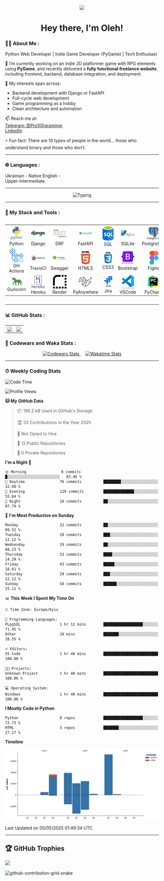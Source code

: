 <div id="header" align="center">

<img src="https://media3.giphy.com/media/v1.Y2lkPTc5MGI3NjExYTQ4aTZsMjBrZ3pkYXI1N3VhOHgxendmb2FzbDJubjZyajVwbHA3cSZlcD12MV9pbnRlcm5hbF9naWZfYnlfaWQmY3Q9Zw/KAq5w47R9rmTuvWOWa/giphy.gif" width="100"/>

<h1>
Hey there, I'm Oleh!
</h1>

</div>
  
### 👨‍💻 About Me :

Python Web Developer | Indie Game Developer (PyGame) | Tech Enthusiast

🚀 I’m currently working on an indie 2D platformer game with RPG elements using **PyGame**, and recently delivered a **fully functional freelance website**, including frontend, backend, database integration, and deployment.

🔧 My interests span across:
- Backend development with Django or FastAPI  
- Full-cycle web development  
- Game programming as a hobby  
- Clean architecture and automation

📫 Reach me at:  
[Telegram: @Pro100grammer](https://t.me/Pro100grammer)  
[LinkedIn](https://www.linkedin.com/in/pro100grammer/)

⚡ Fun fact: There are 10 types of people in the world… those who understand binary and those who don’t.

---

### 🌐 Languages :

<div style="display: flex; align-items: flex-start; align: center">
<table  align="center">
  <tr> Ukrainian - Native </tr>
  <tr> English - Upper-Intermediate </tr>
</table>
</div>

---

<div align="center">
<img src="https://readme-typing-svg.herokuapp.com?color=%2336BCF7&size=30&center=true&vCenter=true&width=1000&height=50&lines=Currently+building:+2D+RPG+game+with+PyGame!;Learning+Django,+FastAPI+,+and+more...;Let's+connect!+%F0%9F%91%89;" alt="Typing" />
</div>

---

### 🧰 My Stack and Tools :

<div style="display: flex; align-items: flex-start; align: center">
<table align="center">
  <tr>
    <td align="center" width="88"><img src="./images/python.svg" width="44"/><br>Python</td>
    <td align="center" width="88"><img src="./images/django.svg" width="44"/><br>Django</td>
    <td align="center" width="88"><img src="./images/djangorest.svg" width="44"/><br>DRF</td>
    <td align="center" width="88"><img src="./images/fastapi.svg" width="44"/><br>FastAPI</td>
    <td align="center" width="88"><img src="./images/sql.svg" width="44"/><br>SQL</td>
    <td align="center" width="88"><img src="./images/sqlite.svg" width="44"/><br>SQLite</td>
    <td align="center" width="88"><img src="./images/postgresql.svg" width="44"/><br>PostgreSQL</td>
    <td align="center" width="88"><img src="./images/redis.svg" width="44"/><br>Redis</td>
    <td align="center" width="88"><img src="./images/git.svg" width="44"/><br>Git</td>
    <td align="center" width="88"><img src="./images/github.svg" width="44"/><br>GitHub</td>
  </tr>
  <tr>
    <td align="center" width="88"><img src="./images/githubactions.svg" width="44"/><br>GH Actions</td>
    <td align="center" width="88"><img src="./images/travis.svg" width="44"/><br>TravisCI</td>
    <td align="center" width="88"><img src="./images/swagger.svg" width="44"/><br>Swagger</td>
    <td align="center" width="88"><img src="./images/html5.svg" width="44"/><br>HTML5</td>
    <td align="center" width="88"><img src="./images/css3.svg" width="44"/><br>CSS3</td>
    <td align="center" width="88"><img src="./images/bootstrap.svg" width="44"/><br>Bootstrap</td>
    <td align="center" width="88"><img src="./images/figma.svg" width="44"/><br>Figma</td>
    <td align="center" width="88"><img src="./images/docker.svg" width="44"/><br>Docker</td>
    <td align="center" width="88"><img src="./images/linux.svg" width="44"/><br>Linux</td>
    <td align="center" width="88"><img src="./images/nginx.svg" width="44"/><br>Nginx</td>
  </tr>
  <tr>
    <td align="center" width="88"><img src="./images/gunicorn.svg" width="44"/><br>Gunicorn</td>
    <td align="center" width="88"><img src="./images/heroku.svg" width="44"/><br>Heroku</td>
    <td align="center" width="88"><img src="./images/render.svg" width="44"/><br>Render</td>
    <td align="center" width="88"><img src="./images/pythonanywhere.svg" width="44"/><br>PyAnywhere</td>
    <td align="center" width="88"><img src="./images/jira.svg" width="44"/><br>Jira</td>
    <td align="center" width="88"><img src="./images/vscode.svg" width="44"/><br>VSCode</td>
    <td align="center" width="88"><img src="./images/pycharm.svg" width="44"/><br>PyCharm</td>
    <td align="center" width="88"><img src="./images/sublime.svg" width="44"/><br>Sublime</td>
    <td align="center" width="88"><img src="./images/codepen.svg" width="44"/><br>CodePen</td>
    <td align="center" width="88"></td>
  </tr>
</table>
</div>

---

### 📊 GitHub Stats :

<table align="center">
  <tr>
    <td>
      <img align="center" src="https://github-readme-stats.vercel.app/api?username=Pro100grammist&show_icons=true&theme=tokyonight&hide_border=true" />
    </td>
    <td>
      <img align="center" src="https://github-readme-stats.vercel.app/api/top-langs/?username=Pro100grammist&layout=compact&theme=tokyonight&hide_border=true" />
    </td>
  </tr>
</table>

### 🧠 Codewars and Waka Stats :

<div align="center">
  <a href="https://www.codewars.com/users/Pro100grammist">
    <img src="https://www.codewars.com/users/Pro100grammist/badges/small" alt="Codewars Stats">
  </a>
  &nbsp;&nbsp;&nbsp;
  <a href="https://wakatime.com/@094cb508-d44f-4c85-9e2b-650e66ebd568">
    <img src="https://wakatime.com/badge/user/094cb508-d44f-4c85-9e2b-650e66ebd568.svg" alt="Wakatime Stats">
  </a>
</div>

---

### ⏱ Weekly Coding Stats

<!--START_SECTION:waka-->
![Code Time](http://img.shields.io/badge/Code%20Time-1%2C610%20hrs%2054%20mins-blue)

![Profile Views](http://img.shields.io/badge/Profile%20Views-0-blue)

**🐱 My GitHub Data** 

> 📦 196.2 kB Used in GitHub's Storage 
 > 
> 🏆 33 Contributions in the Year 2025
 > 
> 🚫 Not Opted to Hire
 > 
> 📜 12 Public Repositories 
 > 
> 🔑 0 Private Repositories 
 > 
**I'm a Night 🦉** 

```text
🌞 Morning                8 commits           █░░░░░░░░░░░░░░░░░░░░░░░░   03.46 % 
🌆 Daytime                76 commits          ████████░░░░░░░░░░░░░░░░░   32.90 % 
🌃 Evening                129 commits         ██████████████░░░░░░░░░░░   55.84 % 
🌙 Night                  18 commits          ██░░░░░░░░░░░░░░░░░░░░░░░   07.79 % 
```
📅 **I'm Most Productive on Sunday** 

```text
Monday                   22 commits          ██░░░░░░░░░░░░░░░░░░░░░░░   09.52 % 
Tuesday                  28 commits          ███░░░░░░░░░░░░░░░░░░░░░░   12.12 % 
Wednesday                19 commits          ██░░░░░░░░░░░░░░░░░░░░░░░   08.23 % 
Thursday                 33 commits          ████░░░░░░░░░░░░░░░░░░░░░   14.29 % 
Friday                   43 commits          █████░░░░░░░░░░░░░░░░░░░░   18.61 % 
Saturday                 28 commits          ███░░░░░░░░░░░░░░░░░░░░░░   12.12 % 
Sunday                   58 commits          ██████░░░░░░░░░░░░░░░░░░░   25.11 % 
```


📊 **This Week I Spent My Time On** 

```text
🕑︎ Time Zone: Europe/Kyiv

💬 Programming Languages: 
PLpgSQL                  1 hr 12 mins        ██████████████████░░░░░░░   71.45 % 
Other                    28 mins             ███████░░░░░░░░░░░░░░░░░░   28.55 % 

🔥 Editors: 
VS Code                  1 hr 40 mins        █████████████████████████   100.00 % 

🐱‍💻 Projects: 
Unknown Project          1 hr 40 mins        █████████████████████████   100.00 % 

💻 Operating System: 
Windows                  1 hr 40 mins        █████████████████████████   100.00 % 
```

**I Mostly Code in Python** 

```text
Python                   8 repos             ██████████████████░░░░░░░   72.73 % 
HTML                     3 repos             ███████░░░░░░░░░░░░░░░░░░   27.27 % 
```



**Timeline**

![Lines of Code chart](https://raw.githubusercontent.com/Pro100grammist/Pro100grammist/main/assets/bar_graph.png)


 Last Updated on 05/05/2025 01:49:34 UTC
<!--END_SECTION:waka-->

---

## 🏆 GitHub Trophies
![](https://github-profile-trophy.vercel.app/?username=Pro100grammist&theme=radical&no-frame=false&no-bg=true&margin-w=4&exclude=Followers,Stars,Forks,PullRequest,Issues,Reviews)


![github-contribution-grid-snake](https://raw.githubusercontent.com/Pro100grammist/Pro100grammist/output/github-contribution-grid-snake.svg)



<!-- ### 🧰 My Stack and Tools

![Python](https://img.shields.io/badge/Python-3670A0?style=for-the-badge&logo=python&logoColor=ffdd54)
![Django](https://img.shields.io/badge/Django-092E20?style=for-the-badge&logo=django&logoColor=white)
![FastAPI](https://img.shields.io/badge/FastAPI-005571?style=for-the-badge&logo=fastapi)
![PostgreSQL](https://img.shields.io/badge/PostgreSQL-316192?style=for-the-badge&logo=postgresql&logoColor=white)
![Redis](https://img.shields.io/badge/Redis-DD0031?style=for-the-badge&logo=redis&logoColor=white)
![Git](https://img.shields.io/badge/Git-F05033?style=for-the-badge&logo=git&logoColor=white) -->

<!-- 
### 🚀 Featured Projects

- 🔥 [Awesome RPG Game](https://github.com/Pro100grammist/my-rpg-game)
- 🌐 [Freelance Website Project](https://github.com/Pro100grammist/freelance-site) -->
